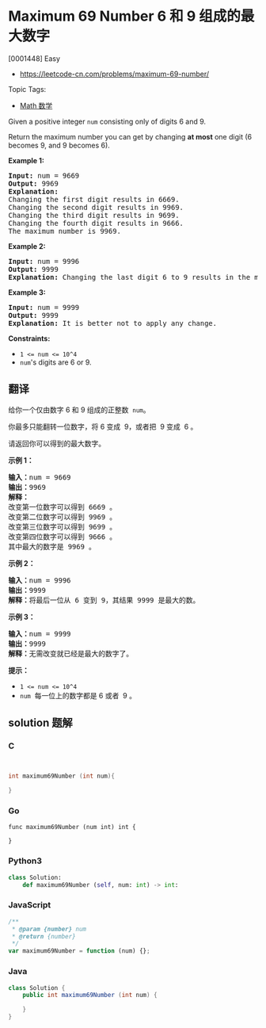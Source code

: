 # Maximum 69 Number 6 和 9 组成的最大数字

[0001448] Easy

- https://leetcode-cn.com/problems/maximum-69-number/

Topic Tags:

- [Math 数学](https://leetcode-cn.com/tag/math/)

Given a positive integer `num` consisting only of digits 6 and 9.

Return the maximum number you can get by changing **at most** one digit (6 becomes 9, and 9 becomes 6).

**Example 1:**

<pre><strong>Input:</strong> num = 9669
<strong>Output:</strong> 9969
<strong>Explanation:</strong> 
Changing the first digit results in 6669.
Changing the second digit results in 9969.
Changing the third digit results in 9699.
Changing the fourth digit results in 9666.&nbsp;
The maximum number is 9969.
</pre>

**Example 2:**

<pre><strong>Input:</strong> num = 9996
<strong>Output:</strong> 9999
<strong>Explanation:</strong> Changing the last digit 6 to 9 results in the maximum number.</pre>

**Example 3:**

<pre><strong>Input:</strong> num = 9999
<strong>Output:</strong> 9999
<strong>Explanation:</strong> It is better not to apply any change.</pre>

**Constraints:**

- `1 <= num <= 10^4`
- `num`'s digits are 6 or 9.

## 翻译

给你一个仅由数字 6 和 9 组成的正整数  `num`。

你最多只能翻转一位数字，将 6 变成  9，或者把  9 变成  6 。

请返回你可以得到的最大数字。

**示例 1：**

<pre><strong>输入：</strong>num = 9669
<strong>输出：</strong>9969
<strong>解释：</strong>
改变第一位数字可以得到 6669 。
改变第二位数字可以得到 9969 。
改变第三位数字可以得到 9699 。
改变第四位数字可以得到 9666 。
其中最大的数字是 9969 。
</pre>

**示例 2：**

<pre><strong>输入：</strong>num = 9996
<strong>输出：</strong>9999
<strong>解释：</strong>将最后一位从 6 变到 9，其结果 9999 是最大的数。</pre>

**示例 3：**

<pre><strong>输入：</strong>num = 9999
<strong>输出：</strong>9999
<strong>解释：</strong>无需改变就已经是最大的数字了。</pre>

**提示：**

- `1 <= num <= 10^4`
- `num`  每一位上的数字都是 6 或者  9 。

## solution 题解

### C

```c


int maximum69Number (int num){

}


```

### Go

```golang
func maximum69Number (num int) int {

}
```

### Python3

```python
class Solution:
    def maximum69Number (self, num: int) -> int:

```

### JavaScript

```javascript
/**
 * @param {number} num
 * @return {number}
 */
var maximum69Number = function (num) {};
```

### Java

```java
class Solution {
    public int maximum69Number (int num) {

    }
}
```
